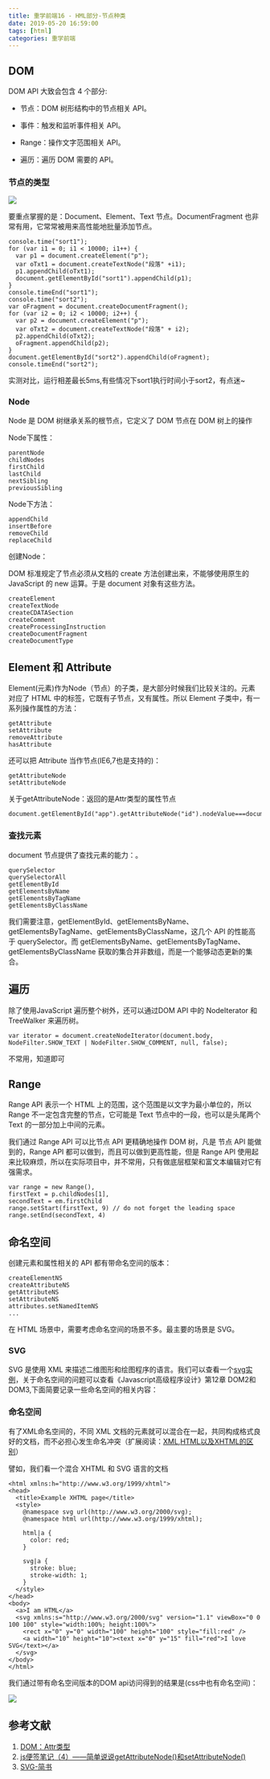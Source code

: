 ```yaml
---
title: 重学前端16 - HML部分-节点种类
date: 2019-05-20 16:59:00
tags: [html]
categories: 重学前端
---
```


## DOM 
DOM API 大致会包含 4 个部分:

- 节点：DOM 树形结构中的节点相关 API。
- 事件：触发和监听事件相关 API。
- Range：操作文字范围相关 API。
- 遍历：遍历 DOM 需要的 API。

  <!-- more -->
### 节点的类型
![](重学前端16-HML部分-节点种类/16-1.png)

要重点掌握的是：Document、Element、Text 节点。DocumentFragment 也非常有用，它常常被用来高性能地批量添加节点。

    console.time("sort1");
    for (var i1 = 0; i1 < 10000; i1++) {
      var p1 = document.createElement("p");
      var oTxt1 = document.createTextNode("段落" +i1);
      p1.appendChild(oTxt1);
      document.getElementById("sort1").appendChild(p1);
    }
    console.timeEnd("sort1");
    console.time("sort2");
    var oFragment = document.createDocumentFragment();
    for (var i2 = 0; i2 < 10000; i2++) {
      var p2 = document.createElement("p");
      var oTxt2 = document.createTextNode("段落" + i2);
      p2.appendChild(oTxt2);
      oFragment.appendChild(p2);
    }
    document.getElementById("sort2").appendChild(oFragment);
    console.timeEnd("sort2");
实测对比，运行相差最长5ms,有些情况下sort1执行时间小于sort2，有点迷~

### Node

Node 是 DOM 树继承关系的根节点，它定义了 DOM 节点在 DOM 树上的操作

Node下属性：

	parentNode
	childNodes
	firstChild
	lastChild
	nextSibling
	previousSibling

Node下方法：

	appendChild
	insertBefore
	removeChild
	replaceChild

创建Node：

DOM 标准规定了节点必须从文档的 create 方法创建出来，不能够使用原生的 JavaScript 的 new 运算。于是 document 对象有这些方法。

	createElement
	createTextNode
	createCDATASection
	createComment
	createProcessingInstruction
	createDocumentFragment
	createDocumentType


## Element 和 Attribute

Element(元素)作为Node（节点）的子类，是大部分时候我们比较关注的。元素对应了 HTML 中的标签，它既有子节点，又有属性。所以 Element 子类中，有一系列操作属性的方法：
	
	getAttribute
	setAttribute
	removeAttribute
	hasAttribute

还可以把 Attribute 当作节点(IE6,7也是支持的)：

	getAttributeNode
	setAttributeNode

关于getAttributeNode：返回的是Attr类型的属性节点

	document.getElementById("app").getAttributeNode("id").nodeValue===document.getElementById("app").getAttribute("id")

### 查找元素
document 节点提供了查找元素的能力：。

	querySelector
	querySelectorAll
	getElementById
	getElementsByName
	getElementsByTagName
	getElementsByClassName

我们需要注意，getElementById、getElementsByName、getElementsByTagName、getElementsByClassName，这几个 API 的性能高于 querySelector。而 getElementsByName、getElementsByTagName、getElementsByClassName 获取的集合并非数组，而是一个能够动态更新的集合。



## 遍历
除了使用JavaScript 遍历整个树外，还可以通过DOM API 中的 NodeIterator 和 TreeWalker 来遍历树。

	var iterator = document.createNodeIterator(document.body, NodeFilter.SHOW_TEXT | NodeFilter.SHOW_COMMENT, null, false);
不常用，知道即可


## Range



Range API 表示一个 HTML 上的范围，这个范围是以文字为最小单位的，所以 Range 不一定包含完整的节点，它可能是 Text 节点中的一段，也可以是头尾两个 Text 的一部分加上中间的元素。

我们通过 Range API 可以比节点 API 更精确地操作 DOM 树，凡是 节点 API 能做到的，Range API 都可以做到，而且可以做到更高性能，但是 Range API 使用起来比较麻烦，所以在实际项目中，并不常用，只有做底层框架和富文本编辑对它有强需求。

    var range = new Range(),
    firstText = p.childNodes[1],
    secondText = em.firstChild
	range.setStart(firstText, 9) // do not forget the leading space
	range.setEnd(secondText, 4)

## 命名空间
创建元素和属性相关的 API 都有带命名空间的版本：

	createElementNS
	createAttributeNS
	getAttributeNS
	setAttributeNS
	attributes.setNamedItemNS
	...
在 HTML 场景中，需要考虑命名空间的场景不多。最主要的场景是 SVG。


### SVG
SVG 是使用 XML 来描述二维图形和绘图程序的语言。我们可以查看一个[svg实例](http://www.w3school.com.cn/svg/svg_example.asp)，关于命名空间的问题可以查看《Javascript高级程序设计》第12章 DOM2和DOM3,下面简要记录一些命名空间的相关内容：

### 命名空间

有了XML命名空间的，不同 XML 文档的元素就可以混合在一起，共同构成格式良好的文档，而不必担心发生命名冲突（扩展阅读：[XML,HTML以及XHTML的区别](https://www.cnblogs.com/hcd48/p/6866657.html)）

譬如，我们看一个混合 XHTML 和 SVG 语言的文档

	<html xmlns:h="http://www.w3.org/1999/xhtml">
	<head>
	  <title>Example XHTML page</title>
	  <style>
	    @namespace svg url(http://www.w3.org/2000/svg);
	    @namespace html url(http://www.w3.org/1999/xhtml);
	
	    html|a {
	      color: red;
	    }
	
	    svg|a {
	      stroke: blue;
	      stroke-width: 1;
	    }
	  </style>
	</head>
	<body>
	  <a>I am HTML</a>
	  <svg xmlns:s="http://www.w3.org/2000/svg" version="1.1" viewBox="0 0 100 100" style="width:100%; height:100%">
	    <rect x="0" y="0" width="100" height="100" style="fill:red" />
	    <a width="10" height="10"><text x="0" y="15" fill="red">I love SVG</text></a>
	  </svg>
	</body>
	</html>
我们通过带有命名空间版本的DOM api访问得到的结果是(css中也有命名空间)：

![](重学前端16-HML部分-节点种类/16-2.png)

## 参考文献

1. [DOM：Attr类型](https://blog.csdn.net/wonder233/article/details/78596524)
2. [js便签笔记（4）——简单说说getAttributeNode()和setAttributeNode()](https://www.cnblogs.com/wangfupeng1988/p/3639330.html)
3. [SVG-简书](https://www.jianshu.com/p/f5b510b656f2)